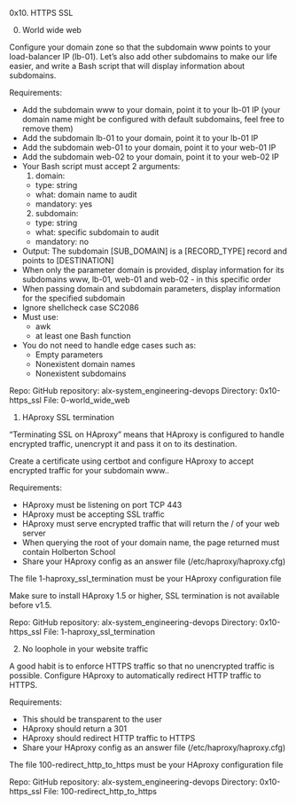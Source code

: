 0x10. HTTPS SSL

0. World wide web

Configure your domain zone so that the subdomain www points to your load-balancer IP (lb-01). Let’s also add other subdomains to make our life easier, and write a Bash script that will display information about subdomains.

Requirements:
 
- Add the subdomain www to your domain, point it to your lb-01 IP (your domain name might be configured with default subdomains, feel free to remove them)
- Add the subdomain lb-01 to your domain, point it to your lb-01 IP
- Add the subdomain web-01 to your domain, point it to your web-01 IP
- Add the subdomain web-02 to your domain, point it to your web-02 IP
- Your Bash script must accept 2 arguments:
  1. domain:
	- type: string
	- what: domain name to audit
	- mandatory: yes
  2. subdomain:
	- type: string
	- what: specific subdomain to audit
	- mandatory: no
- Output: The subdomain [SUB_DOMAIN] is a [RECORD_TYPE] record and points to [DESTINATION]
- When only the parameter domain is provided, display information for its subdomains www, lb-01, web-01 and web-02 - in this specific order
- When passing domain and subdomain parameters, display information for the specified subdomain
- Ignore shellcheck case SC2086
- Must use:
  - awk
  - at least one Bash function
- You do not need to handle edge cases such as:
  - Empty parameters
  - Nonexistent domain names
  - Nonexistent subdomains

Repo:
GitHub repository: alx-system_engineering-devops
Directory: 0x10-https_ssl
File: 0-world_wide_web




1. HAproxy SSL termination

“Terminating SSL on HAproxy” means that HAproxy is configured to handle encrypted traffic, unencrypt it and pass it on to its destination.

Create a certificate using certbot and configure HAproxy to accept encrypted traffic for your subdomain www..

Requirements:

- HAproxy must be listening on port TCP 443
- HAproxy must be accepting SSL traffic
- HAproxy must serve encrypted traffic that will return the / of your web server
- When querying the root of your domain name, the page returned must contain Holberton School
- Share your HAproxy config as an answer file (/etc/haproxy/haproxy.cfg)

The file 1-haproxy_ssl_termination must be your HAproxy configuration file

Make sure to install HAproxy 1.5 or higher, SSL termination is not available before v1.5.

Repo:
GitHub repository: alx-system_engineering-devops
Directory: 0x10-https_ssl
File: 1-haproxy_ssl_termination



2. No loophole in your website traffic

A good habit is to enforce HTTPS traffic so that no unencrypted traffic is possible. Configure HAproxy to automatically redirect HTTP traffic to HTTPS.

Requirements:

- This should be transparent to the user
- HAproxy should return a 301
- HAproxy should redirect HTTP traffic to HTTPS
- Share your HAproxy config as an answer file (/etc/haproxy/haproxy.cfg)

The file 100-redirect_http_to_https must be your HAproxy configuration file

Repo:
GitHub repository: alx-system_engineering-devops
Directory: 0x10-https_ssl
File: 100-redirect_http_to_https
